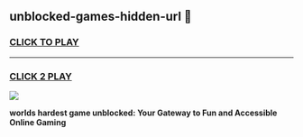 
## unblocked-games-hidden-url 👋
<h3>
<a href="https://premium.freeplayer.one?title=unblocked-games-hidden-url&ref=14F">CLICK TO PLAY</a></h3>
<hr>

<h3>
<a href="https://premium.freeplayer.one?title=unblocked-games-hidden-url&ref=14F">CLICK 2 PLAY</a>
  
</h3>

<a href="https://premium.freeplayer.one?title=unblocked-games-hidden-url&ref=12F/"><img src="https://clearcache.store/games.png"></a>


**worlds hardest game unblocked: Your Gateway to Fun and Accessible Online Gaming**
